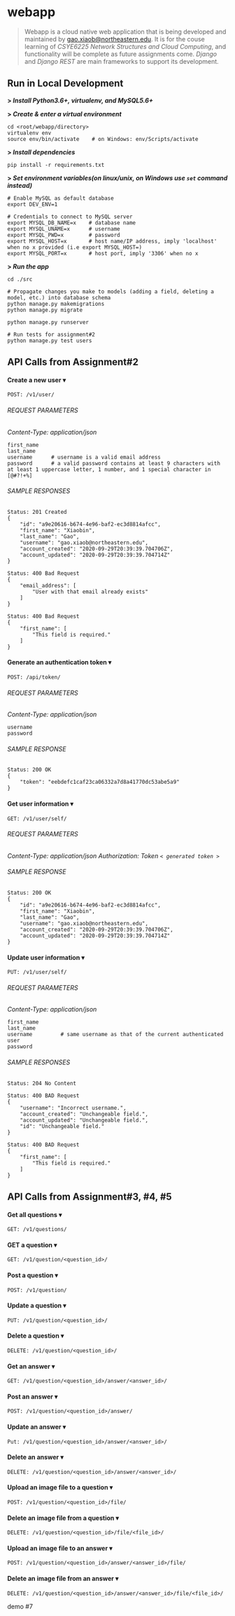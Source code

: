 # webapp

> Webapp is a cloud native web application that is being developed and maintained by gao.xiaob@northeastern.edu. It is for the couse learning of *CSYE6225 Network Structures and Cloud Computing*, and functionality will be complete as future assignments come. *Django* and *Django REST* are main frameworks to support its development.

## Run in Local Development

**> *Install Python3.6+, virtualenv, and MySQL5.6+***

**> *Create & enter a virtual environment***

    cd <root/webapp/directory>                
    virtualenv env
    source env/bin/activate    # on Windows: env/Scripts/activate          

**> *Install dependencies***
  
    pip install -r requirements.txt

**> *Set environment variables(on linux/unix, on Windows use <code>set</code> command instead)***

    # Enable MySQL as default database
    export DEV_ENV=1 

    # Credentials to connect to MySQL server             
    export MYSQL_DB_NAME=x    # database name
    export MYSQL_UNAME=x      # username
    export MYSQL_PWD=x        # password
    export MYSQL_HOST=x       # host name/IP address, imply 'localhost' when no x provided (i.e export MYSQL_HOST=)
    export MYSQL_PORT=x       # host port, imply '3306' when no x

**> *Run the app***

    cd ./src

    # Propagate changes you make to models (adding a field, deleting a model, etc.) into database schema
    python manage.py makemigrations
    python manage.py migrate

    python manage.py runserver

    # Run tests for assignment#2
    python manage.py test users

## API Calls from Assignment#2

#### Create a new user &#x25BE;

    POST: /v1/user/

###### REQUEST PARAMETERS
*Content-Type: application/json*

    first_name
    last_name
    username      # username is a valid email address
    password      # a valid password contains at least 9 characters with at least 1 uppercase letter, 1 number, and 1 special character in [@#?!+%]

###### SAMPLE RESPONSES

    Status: 201 Created
    {
        "id": "a9e20616-b674-4e96-baf2-ec3d8814afcc",
        "first_name": "Xiaobin",
        "last_name": "Gao",
        "username": "gao.xiaob@northeastern.edu",
        "account_created": "2020-09-29T20:39:39.704706Z",
        "account_updated": "2020-09-29T20:39:39.704714Z"
    }

    Status: 400 Bad Request
    {
        "email_address": [
            "User with that email already exists"
        ]
    }

    Status: 400 Bad Request
    {
        "first_name": [
            "This field is required."
        ]
    }


#### Generate an authentication token &#x25BE;

    POST: /api/token/

###### REQUEST PARAMETERS
*Content-Type: application/json*

    username      
    password

###### SAMPLE RESPONSE
    Status: 200 OK
    {
        "token": "eebdefc1caf23ca06332a7d8a41770dc53abe5a9"
    }


#### Get user information &#x25BE;

    GET: /v1/user/self/

###### REQUEST PARAMETERS
*Content-Type: application/json*
*Authorization: Token <code>< generated token ></code>*

###### SAMPLE RESPONSE

    Status: 200 OK
    {
        "id": "a9e20616-b674-4e96-baf2-ec3d8814afcc",
        "first_name": "Xiaobin",
        "last_name": "Gao",
        "username": "gao.xiaob@northeastern.edu",
        "account_created": "2020-09-29T20:39:39.704706Z",
        "account_updated": "2020-09-29T20:39:39.704714Z"
    }


#### Update user information &#x25BE;

    PUT: /v1/user/self/

###### REQUEST PARAMETERS
*Content-Type: application/json*
    
    first_name
    last_name
    username         # same username as that of the current authenticated user
    password

###### SAMPLE RESPONSES
    Status: 204 No Content

    Status: 400 BAD Request
    {
        "username": "Incorrect username.",
        "account_created": "Unchangeable field.",
        "account_updated": "Unchangeable field.",
        "id": "Unchangeable field."
    }

    Status: 400 BAD Request
    {
        "first_name": [
            "This field is required."
        ]
    }

## API Calls from Assignment#3, #4, #5

#### Get all questions &#x25BE;

    GET: /v1/questions/

#### GET a question &#x25BE;

    GET: /v1/question/<question_id>/

#### Post a question &#x25BE;

    POST: /v1/question/

#### Update a question &#x25BE;

    PUT: /v1/question/<question_id>/

#### Delete a question &#x25BE;

    DELETE: /v1/question/<question_id>/

#### Get an answer &#x25BE;

    GET: /v1/question/<question_id>/answer/<answer_id>/

#### Post an answer &#x25BE;

    POST: /v1/question/<question_id>/answer/

#### Update an answer &#x25BE;

    Put: /v1/question/<question_id>/answer/<answer_id>/

#### Delete an answer &#x25BE;

    DELETE: /v1/question/<question_id>/answer/<answer_id>/

#### Upload an image file to a question &#x25BE;

    POST: /v1/question/<question_id>/file/

#### Delete an image file from a question &#x25BE;

    DELETE: /v1/question/<question_id>/file/<file_id>/

#### Upload an image file to an answer &#x25BE;

    POST: /v1/question/<question_id>/answer/<answer_id>/file/

#### Delete an image file from an answer &#x25BE;

    DELETE: /v1/question/<question_id>/answer/<answer_id>/file/<file_id>/

demo #7